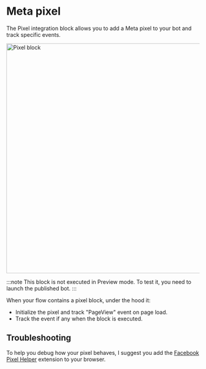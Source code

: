 # Meta pixel

The Pixel integration block allows you to add a Meta pixel to your bot and track specific events.

<img
  src="/img/blocks/integrations/pixel.png"
  width="600"
  alt="Pixel block"
/>

:::note
This block is not executed in Preview mode. To test it, you need to launch the published bot.
:::

When your flow contains a pixel block, under the hood it:

- Initialize the pixel and track "PageView" event on page load.
- Track the event if any when the block is executed.

## Troubleshooting

To help you debug how your pixel behaves, I suggest you add the [Facebook Pixel Helper](https://chrome.google.com/webstore/detail/facebook-pixel-helper/fdgfkebogiimcoedlicjlajpkdmockpc) extension to your browser.
